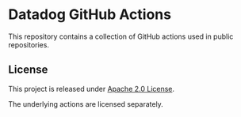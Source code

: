 # Datadog GitHub Actions

This repository contains a collection of GitHub actions used in public repositories.

## License

This project is released under [Apache 2.0 License](LICENSE).

The underlying actions are licensed separately.
